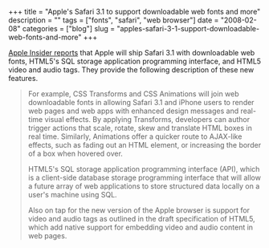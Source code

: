 +++
title = "Apple's Safari 3.1 to support downloadable web fonts and more"
description = ""
tags = ["fonts", "safari", "web browser"]
date = "2008-02-08"
categories = ["blog"]
slug = "apples-safari-3-1-support-downloadable-web-fonts-and-more"
+++



<p><a href="http://www.appleinsider.com/articles/08/02/07/apples_safari_3_1_to_support_downloadable_web_fonts_more.html">Apple Insider reports</a> that Apple will ship Safari 3.1 with downloadable web fonts, HTML5's SQL storage application programming interface, and HTML5 video and audio tags. They provide the following description of these new features.</p>
<blockquote><p>For example, CSS Transforms and CSS Animations will join web downloadable fonts in allowing Safari 3.1 and iPhone users to render web pages and web apps with enhanced design messages and real-time visual effects. By applying Transforms, developers can author trigger actions that scale, rotate, skew and translate HTML boxes in real time. Similarly, Animations offer a quicker route to AJAX-like effects, such as fading out an HTML element, or increasing the border of a box when hovered over.</p>
<p>HTML5's SQL storage application programming interface (API), which is a client-side database storage programming interface that will allow a future array of web applications to store structured data locally on a user's machine using SQL.</p>
<p>Also on tap for the new version of the Apple browser is support for video and audio tags as outlined in the draft specification of HTML5, which add native support for embedding video and audio content in web pages.</p></blockquote>
    
  
